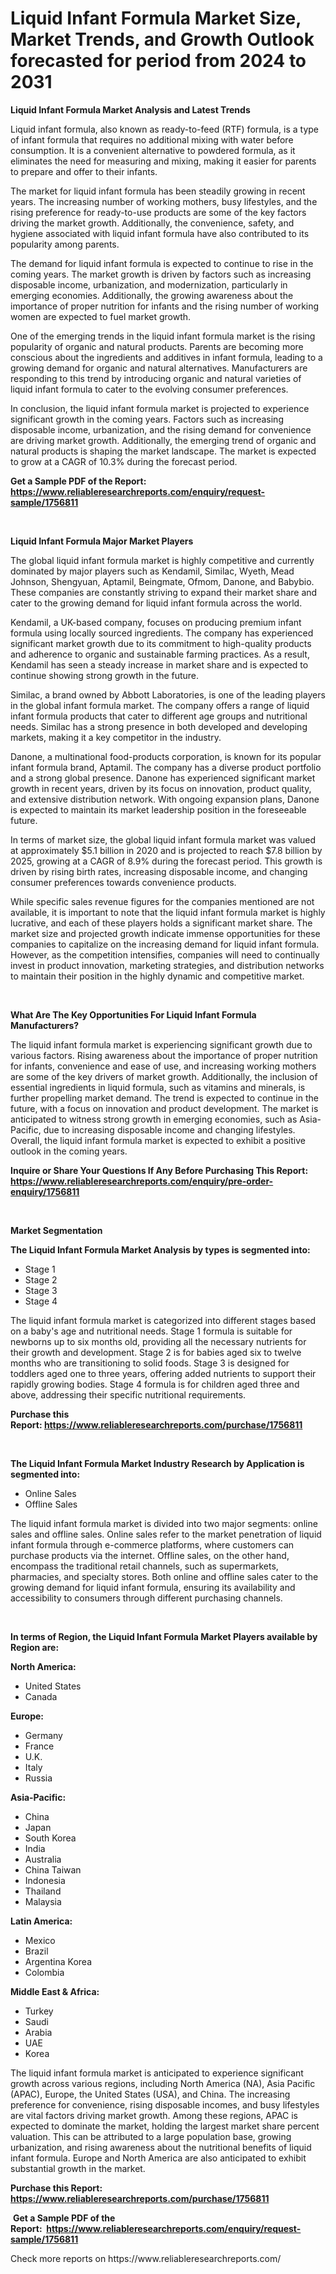 <p><h1>Liquid Infant Formula Market Size, Market Trends, and Growth Outlook forecasted for period from 2024 to 2031</h1></p><p><strong>Liquid Infant Formula Market Analysis and Latest Trends</strong></p>
<p><p>Liquid infant formula, also known as ready-to-feed (RTF) formula, is a type of infant formula that requires no additional mixing with water before consumption. It is a convenient alternative to powdered formula, as it eliminates the need for measuring and mixing, making it easier for parents to prepare and offer to their infants.</p><p>The market for liquid infant formula has been steadily growing in recent years. The increasing number of working mothers, busy lifestyles, and the rising preference for ready-to-use products are some of the key factors driving the market growth. Additionally, the convenience, safety, and hygiene associated with liquid infant formula have also contributed to its popularity among parents.</p><p>The demand for liquid infant formula is expected to continue to rise in the coming years. The market growth is driven by factors such as increasing disposable income, urbanization, and modernization, particularly in emerging economies. Additionally, the growing awareness about the importance of proper nutrition for infants and the rising number of working women are expected to fuel market growth.</p><p>One of the emerging trends in the liquid infant formula market is the rising popularity of organic and natural products. Parents are becoming more conscious about the ingredients and additives in infant formula, leading to a growing demand for organic and natural alternatives. Manufacturers are responding to this trend by introducing organic and natural varieties of liquid infant formula to cater to the evolving consumer preferences.</p><p>In conclusion, the liquid infant formula market is projected to experience significant growth in the coming years. Factors such as increasing disposable income, urbanization, and the rising demand for convenience are driving market growth. Additionally, the emerging trend of organic and natural products is shaping the market landscape. The market is expected to grow at a CAGR of 10.3% during the forecast period.</p></p>
<p><strong>Get a Sample PDF of the Report:&nbsp; <a href="https://www.reliableresearchreports.com/enquiry/request-sample/1756811">https://www.reliableresearchreports.com/enquiry/request-sample/1756811</a></strong></p>
<p>&nbsp;</p>
<p><strong>Liquid Infant Formula Major Market Players</strong></p>
<p><p>The global liquid infant formula market is highly competitive and currently dominated by major players such as Kendamil, Similac, Wyeth, Mead Johnson, Shengyuan, Aptamil, Beingmate, Ofmom, Danone, and Babybio. These companies are constantly striving to expand their market share and cater to the growing demand for liquid infant formula across the world.</p><p>Kendamil, a UK-based company, focuses on producing premium infant formula using locally sourced ingredients. The company has experienced significant market growth due to its commitment to high-quality products and adherence to organic and sustainable farming practices. As a result, Kendamil has seen a steady increase in market share and is expected to continue showing strong growth in the future.</p><p>Similac, a brand owned by Abbott Laboratories, is one of the leading players in the global infant formula market. The company offers a range of liquid infant formula products that cater to different age groups and nutritional needs. Similac has a strong presence in both developed and developing markets, making it a key competitor in the industry.</p><p>Danone, a multinational food-products corporation, is known for its popular infant formula brand, Aptamil. The company has a diverse product portfolio and a strong global presence. Danone has experienced significant market growth in recent years, driven by its focus on innovation, product quality, and extensive distribution network. With ongoing expansion plans, Danone is expected to maintain its market leadership position in the foreseeable future.</p><p>In terms of market size, the global liquid infant formula market was valued at approximately $5.1 billion in 2020 and is projected to reach $7.8 billion by 2025, growing at a CAGR of 8.9% during the forecast period. This growth is driven by rising birth rates, increasing disposable income, and changing consumer preferences towards convenience products.</p><p>While specific sales revenue figures for the companies mentioned are not available, it is important to note that the liquid infant formula market is highly lucrative, and each of these players holds a significant market share. The market size and projected growth indicate immense opportunities for these companies to capitalize on the increasing demand for liquid infant formula. However, as the competition intensifies, companies will need to continually invest in product innovation, marketing strategies, and distribution networks to maintain their position in the highly dynamic and competitive market.</p></p>
<p>&nbsp;</p>
<p><strong>What Are The Key Opportunities For Liquid Infant Formula Manufacturers?</strong></p>
<p><p>The liquid infant formula market is experiencing significant growth due to various factors. Rising awareness about the importance of proper nutrition for infants, convenience and ease of use, and increasing working mothers are some of the key drivers of market growth. Additionally, the inclusion of essential ingredients in liquid formula, such as vitamins and minerals, is further propelling market demand. The trend is expected to continue in the future, with a focus on innovation and product development. The market is anticipated to witness strong growth in emerging economies, such as Asia-Pacific, due to increasing disposable income and changing lifestyles. Overall, the liquid infant formula market is expected to exhibit a positive outlook in the coming years.</p></p>
<p><strong>Inquire or Share Your Questions If Any Before Purchasing This Report: <a href="https://www.reliableresearchreports.com/enquiry/pre-order-enquiry/1756811">https://www.reliableresearchreports.com/enquiry/pre-order-enquiry/1756811</a></strong></p>
<p>&nbsp;</p>
<p><strong>Market Segmentation</strong></p>
<p><strong>The Liquid Infant Formula Market Analysis by types is segmented into:</strong></p>
<p><ul><li>Stage 1</li><li>Stage 2</li><li>Stage 3</li><li>Stage 4</li></ul></p>
<p><p>The liquid infant formula market is categorized into different stages based on a baby's age and nutritional needs. Stage 1 formula is suitable for newborns up to six months old, providing all the necessary nutrients for their growth and development. Stage 2 is for babies aged six to twelve months who are transitioning to solid foods. Stage 3 is designed for toddlers aged one to three years, offering added nutrients to support their rapidly growing bodies. Stage 4 formula is for children aged three and above, addressing their specific nutritional requirements.</p></p>
<p><strong>Purchase this Report:&nbsp;<a href="https://www.reliableresearchreports.com/purchase/1756811">https://www.reliableresearchreports.com/purchase/1756811</a></strong></p>
<p>&nbsp;</p>
<p><strong>The Liquid Infant Formula Market Industry Research by Application is segmented into:</strong></p>
<p><ul><li>Online Sales</li><li>Offline Sales</li></ul></p>
<p><p>The liquid infant formula market is divided into two major segments: online sales and offline sales. Online sales refer to the market penetration of liquid infant formula through e-commerce platforms, where customers can purchase products via the internet. Offline sales, on the other hand, encompass the traditional retail channels, such as supermarkets, pharmacies, and specialty stores. Both online and offline sales cater to the growing demand for liquid infant formula, ensuring its availability and accessibility to consumers through different purchasing channels.</p></p>
<p>&nbsp;</p>
<p><strong>In terms of Region, the Liquid Infant Formula Market Players available by Region are:</strong></p>
<p>
    <p> <strong> North America: </strong>
        <ul>
            <li>United States</li>
            <li>Canada</li>
        </ul>
        </p> 
    <p> <strong> Europe: </strong>
        <ul>
            <li>Germany</li>
            <li>France</li>
            <li>U.K.</li>
            <li>Italy</li>
            <li>Russia</li>
        </ul>
        </p> 
    <p> <strong> Asia-Pacific: </strong>
        <ul>
            <li>China</li>
            <li>Japan</li>
            <li>South Korea</li>
            <li>India</li>
            <li>Australia</li>
            <li>China Taiwan</li>
            <li>Indonesia</li>
            <li>Thailand</li>
            <li>Malaysia</li>
        </ul>
        </p> 
    <p> <strong> Latin America: </strong>
        <ul>
            <li>Mexico</li>
            <li>Brazil</li>
            <li>Argentina Korea</li>
            <li>Colombia</li>
        </ul>
        </p> 
    <p> <strong> Middle East & Africa: </strong>
        <ul>
            <li>Turkey</li>
            <li>Saudi</li>
            <li>Arabia</li>
            <li>UAE</li>
            <li>Korea</li>
        </ul>
    </p>
    </p>
<p><p>The liquid infant formula market is anticipated to experience significant growth across various regions, including North America (NA), Asia Pacific (APAC), Europe, the United States (USA), and China. The increasing preference for convenience, rising disposable incomes, and busy lifestyles are vital factors driving market growth. Among these regions, APAC is expected to dominate the market, holding the largest market share percent valuation. This can be attributed to a large population base, growing urbanization, and rising awareness about the nutritional benefits of liquid infant formula. Europe and North America are also anticipated to exhibit substantial growth in the market.</p></p>
<p><strong>Purchase this Report: <a href="https://www.reliableresearchreports.com/purchase/1756811">https://www.reliableresearchreports.com/purchase/1756811</a></strong></p>
<p>&nbsp;<strong>Get a Sample PDF of the Report:&nbsp;&nbsp;<a href="https://www.reliableresearchreports.com/enquiry/request-sample/1756811">https://www.reliableresearchreports.com/enquiry/request-sample/1756811</a></strong></p>
<p><strong></strong></p>
<p>Check more reports on https://www.reliableresearchreports.com/</p>